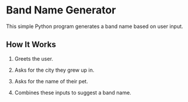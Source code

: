 # Band Name Generator

This simple Python program generates a band name based on user input.

## How It Works

1. Greets the user.
 
2. Asks for the city they grew up in.
 
3. Asks for the name of their pet.
 
4. Combines these inputs to suggest a band name.



